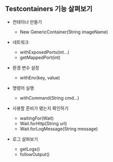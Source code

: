 ## Testcontainers 기능 살펴보기

+ 컨테이너 만들기
  - New GenericContainer(String imageName)

+ 네트워크
  - withExposedPorts(int...)
  - getMappedPort(int)

+ 환경 변수 설정
  - withEnv(key, value)

+ 명령어 실행
  - withCommand(String cmd...)

+ 사용할 준비가 됐는지 확인하기
  - waitingFor(Wait)
  - Wait.forHttp(String url)
  - Wait.forLogMessage(String message)

+ 로그 살펴보기
  - getLogs()
  - followOutput()
